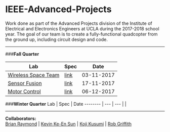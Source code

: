 # IEEE-Advanced-Projects

Work done as part of the Advanced Projects division of the Institute of Electrical and Electronics Engineers at UCLA during the 2017-2018 school year. The goal of our team is to create a fully-functional quadcopter from the ground up, including circuit design and code.
****
###**Fall Quarter** 

Lab      		|	 Spec 		| 	Date
-------- 		|	 -----		| 	-----
[Wireless Space Team](https://github.com/il-dionigi/IEEE-AP-WirelessSpaceTeam) | [link](https://github.com/il-dionigi/IEEE-AP-WirelessSpaceTeam/spec.pdf) | 03-11-2017
[Sensor Fusion](https://github.com/rwgriffithv/IEEE-Advanced-Projects/tree/master/Sensor-Fusion) | [link](https://github.com/rwgriffithv/IEEE-Advanced-Projects/blob/master/Sensor-Fusion/spec.pdf) | 17-11-2017
[Motor Control](https://github.com/rwgriffithv/IEEE-Advanced-Projects/tree/master/Motor%20Control) | [link](https://github.com/rwgriffithv/IEEE-Advanced-Projects/tree/master/Motor%20Control/spec.pdf) | 06-12-2017
###**Winter Quarter** 
Lab      		|	 Spec 		| Date
-------- 		|	 ---		| ---
				|               | 
****
**Collaborators:**  
[Brian Raymond](https://github.com/il-dionigi) | [Kevin Ke-En Sun](https://github.com/inherentlyMalicious) | [Koji Kusumi](https://github.com/kojiboji) | [Rob Griffith](https://github.com/rwgriffithv)